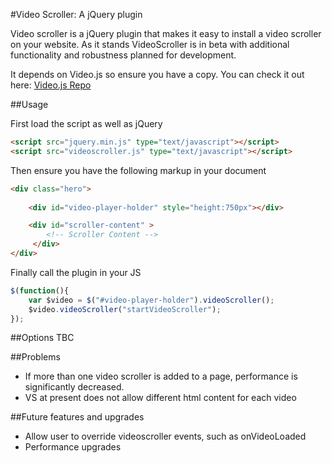 #Video Scroller: A jQuery plugin

Video scroller is a jQuery plugin that makes it easy to install a video scroller on your website. As it stands VideoScroller is in beta with additional functionality and robustness planned for development. 

It depends on Video.js so ensure you have a copy. You can check it out here: [Video.js Repo](https://github.com/videojs/video.js/)

##Usage

First load the script as well as jQuery

```html
<script src="jquery.min.js" type="text/javascript"></script>
<script src="videoscroller.js" type="text/javascript"></script>
```

Then ensure you have the following markup in your document

```html
<div class="hero">
        
    <div id="video-player-holder" style="height:750px"></div>

    <div id="scroller-content" >
        <!-- Scroller Content -->
     </div>
</div>
```

Finally call the plugin in your JS

```javascript
$(function(){
    var $video = $("#video-player-holder").videoScroller();
    $video.videoScroller("startVideoScroller");
});
```

##Options
TBC

##Problems
- If more than one video scroller is added to a page, performance is significantly decreased. 
- VS at present does not allow different html content for each video


##Future features and upgrades
- Allow user to override videoscroller events, such as onVideoLoaded
- Performance upgrades 






